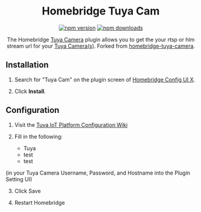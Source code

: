 <span align="center">

# Homebridge Tuya Cam

<a href="https://www.npmjs.com/package/homebridge-tuya-cam"><img title="npm version" src="https://badgen.net/npm/v/homebridge-tuya-cam?icon=npm&label" ></a>
<a href="https://www.npmjs.com/package/homebridge-tuya-cam"><img title="npm downloads" src="https://badgen.net/npm/dt/homebridge-tuya-cam?label=downloads" ></a>

<p>The Homebridge <a href="https://www.tuya.com">Tuya Camera</a> 
plugin allows you to get the  your rtsp or hlm stream url for your  <a href="https://www.tuya.com">Tuya Camera(s)</a>. Forked from <a href="https://github.com/donavanbecker/homebridge-tuya-camera">homebridge-tuya-camera</a>. 
</p>

</span>

## Installation

1. Search for "Tuya Cam" on the plugin screen of [Homebridge Config UI X](https://github.com/oznu/homebridge-config-ui-x).

2. Click **Install**.

## Configuration

1. Visit the [Tuya IoT Platform Configuration Wiki](https://github.com/tuya/tuya-homebridge/wiki/Tuya-IoT-Platform-Configuration-Guide-Using-Smart-Home-PaaS?_source=d8fba44feeef4757f7f22a14c2295f3f)

2. Fill in the following:
    * Tuya
    * test
    * test

(in your Tuya Camera Username, Password, and Hostname into the Plugin Setting UI)

3. Click Save

4. Restart Homebridge

